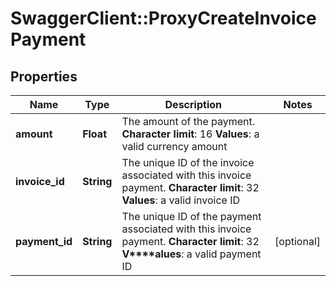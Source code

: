 # SwaggerClient::ProxyCreateInvoicePayment

## Properties
Name | Type | Description | Notes
------------ | ------------- | ------------- | -------------
**amount** | **Float** |  The amount of the payment. **Character limit**: 16 **Values**: a valid currency amount  | 
**invoice_id** | **String** |  The unique ID of the invoice associated with this invoice payment. **Character limit**: 32 **Values**: a valid invoice ID  | 
**payment_id** | **String** |  The unique ID of the payment associated with this invoice payment. **Character limit**: 32 **V****alues**: a valid payment ID  | [optional] 


